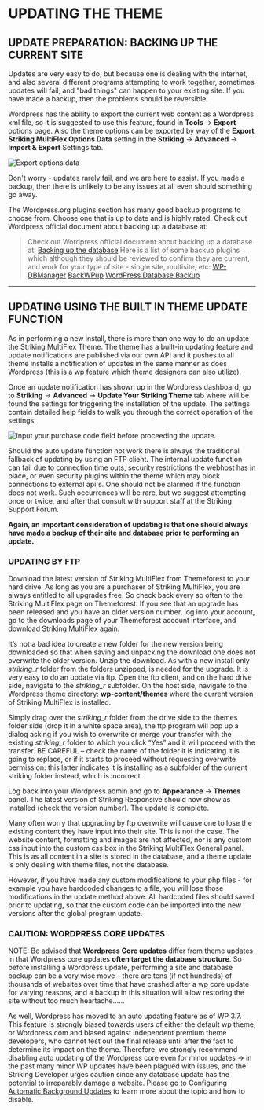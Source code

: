 UPDATING THE THEME
==================

UPDATE PREPARATION: BACKING UP THE CURRENT SITE
-----------------------------------------------
Updates are very easy to do, but because one is dealing with the internet, and also several different programs attempting to work together, sometimes updates will fail, and "bad things" can happen to your existing site.  If you have made a backup, then the problems should be reversible.

Wordpress has the ability to export the current web content as a Wordpress xml file, so it is suggested to use this feature, found in **Tools** -> **Export** options page. Also the theme options can be exported by way of the **Export Striking MultiFlex Options Data**  setting in the **Striking** -> **Advanced** -> **Import & Export** Settings tab. 

![Export options data][1]

Don't worry - updates rarely fail, and we are here to assist. If you made a backup, then there is unlikely to be any issues at all even should something go away.

The Wordpress.org plugins section has many good backup programs to choose from. Choose one that is up to date and is highly rated. Check out Wordpress official document about backing up a database at:

> Check out Wordpress official document about backing up a database at:
> [Backing up the database][2]
> Here is a  list of some backup plugins
> which although they should be reviewed to confirm they are current,
> and work for your type of site - single site, multisite, etc:
> [WP-DBManager][3]
> [BackWPup][4]
> [WordPress Database Backup][5]

----------

UPDATING USING THE BUILT IN THEME UPDATE FUNCTION
------------------------------------------------
As in performing a new install, there is more than one way to do an update the Striking MultiFlex Theme.  The theme has a built-in updating feature and update notifications are published via our own API and it pushes to all theme installs a notification of updates in the same manner as does Wordpress (this is a wp feature which theme designers can also utilize).

Once an update notification has shown up in the Wordpress dashboard, go to **Striking** -> **Advanced** -> **Update Your Striking Theme** tab where will be found the settings for triggering the installation of the update.  The settings contain detailed help fields to walk you through the correct operation of the settings.

![Input your purchase code field before proceeding the update.][6]

Should the auto update function not work there is always the traditional fallback of updating by using an FTP client.  The internal update function can fail due to connection time outs, security restrictions the webhost has in place, or even security plugins within the theme which may block connections to external api's.  One should not be alarmed if the function does not work.  Such occurrences will be rare, but we suggest attempting once or twice, and after that consult with support staff at the Striking Support Forum.

**Again, an important consideration of updating is that one should always have made a backup of their site and database prior to performing an update.**

### UPDATING BY FTP ###
Download the latest version of Striking MultiFlex from Themeforest to your hard drive. As long as you are a purchaser of Striking MultiFlex, you are always entitled to all upgrades free.  So check back every so often to the Striking MultiFlex page on Themeforest.  If you see that an upgrade has been released and you have an older version number, log into your account, go to the downloads page of your Themeforest account interface, and download Striking MultiFlex again.

It’s not a bad idea to create a new folder for the new version being downloaded so that when saving and unpacking the download one does not overwrite the older version.  Unzip the download. As with a new install only *striking_r*  folder from the folders unzipped, is needed for the upgrade.  It is very easy to do an update via ftp. Open the ftp client, and on the hard drive side, navigate to the *striking_r* subfolder. On the host side, navigate to the Wordpress theme directory: **wp-content/themes** where the current version of Striking MultiFlex is installed.

Simply drag over the *striking_r* folder from the drive side to the themes folder side (drop it in a white space area), the ftp program will pop up a dialog asking if you wish to overwrite or merge your transfer with the existing *striking_r* folder to which you click “Yes” and it will proceed with the transfer.  BE CAREFUL – check the name of the folder it is indicating it is going to replace,  or if it starts to proceed without requesting overwrite permission: this latter indicates it is installing as a subfolder of the current striking folder instead, which is incorrect.

Log back into your Wordpress admin and go to **Appearance** -> **Themes** panel.  The latest version of Striking  Responsive should now show as installed (check the version number).  The update is complete.

Many often worry that upgrading by ftp overwrite will cause one to lose the existing content they have input into their site. This is not the case.  The website content, formatting and images are not affected, nor is any custom css input into the custom css box in the Striking MultiFlex General panel. This is as all content in a site is stored in the database, and a theme update is only dealing with theme files, not the database.

However, if you have made any custom modifications to your php files - for example you have hardcoded changes to a file, you will lose those modifications in the update method above. All hardcoded files should  saved prior to updating, so that the custom code can be imported into the new versions after the global program update.

### CAUTION: WORDPRESS CORE UPDATES ###
NOTE:  Be advised that **Wordpress Core updates** differ from theme updates in that Wordpress core updates **often target the database structure**.  So before installing a Wordpress update, performing a site and database backup can be a very wise move – there are tens (if not hundreds) of thousands of websites over time that have crashed after a wp core update for varying reasons, and a backup in this situation will allow restoring the site without too much heartache……

As well, Wordpress has moved to an auto updating feature as of WP 3.7.  This feature is strongly biased towards users of either the default wp theme, or Wordpress.com and biased against independent premium theme developers, who cannot test out the final release until after the fact to determine its impact on the theme.  Therefore, we strongly recommend disabling auto updating of the Wordpress core even for minor updates -> in the past many minor WP updates have been plagued with issues, and the Striking Developer urges caution since any database update has the potential to irreparably damage a website.  Please go to [Configuring Automatic Background Updates][7] to learn more about the topic and how to disable.


  [1]: https://raw.github.com/strikingdoc/striking/master/images/1/export_options_data.png
  [2]: http://codex.wordpress.org/Backing_Up_Your_Database
  [3]: http://wordpress.org/extend/plugins/wp-dbmanager
  [4]: http://wordpress.org/extend/plugins/backwpup
  [5]: http://austinmatzko.com/wordpress-plugins/wp-db-backup
  [6]: https://raw.github.com/strikingdoc/striking/master/images/1/updating_theme.png
  [7]: http://codex.wordpress.org/Disabling_Automatic_Background_Updates
